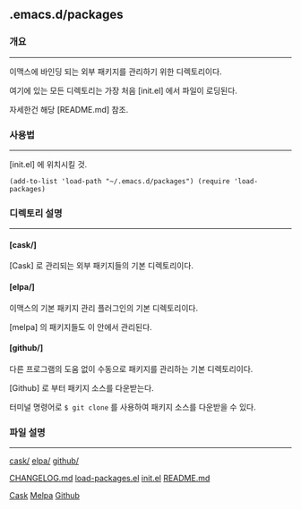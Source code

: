 ## .emacs.d/packages
### 개요
---
이맥스에 바인딩 되는 외부 패키지를 관리하기 위한 디렉토리이다.

여기에 있는 모든 디렉토리는 가장 처음 [init.el] 에서 파일이 로딩된다.

자세한건 해당 [README.md] 참조.

### 사용법
---
[init.el] 에 위치시킬 것.

`
(add-to-list 'load-path "~/.emacs.d/packages")
(require 'load-packages)
`

### 디렉토리 설명
---
#### [cask/]
[Cask] 로 관리되는 외부 패키지들의 기본 디렉토리이다.

#### [elpa/]
이맥스의 기본 패키지 관리 플러그인의 기본 디렉토리이다.

[melpa] 의 패키지들도 이 안에서 관리된다.

#### [github/]
다른 프로그램의 도움 없이 수동으로 패키지를 관리하는 기본 디렉토리이다.

[Github] 로 부터 패키지 소스를 다운받는다.

터미널 명령어로 `$ git clone` 를 사용하여 패키지 소스를 다운받을 수 있다.

### 파일 설명
---


[cask/](cask)
[elpa/](elpa)
[github/](github)

[CHANGELOG.md](CHANGELOG.md)
[load-packages.el](load-packages.el)
[init.el](../init.el)
[README.md](../README.md)

[Cask](https://github.com/cask/cask)
[Melpa](http://melpa.org)
[Github](http://www.github.com)

